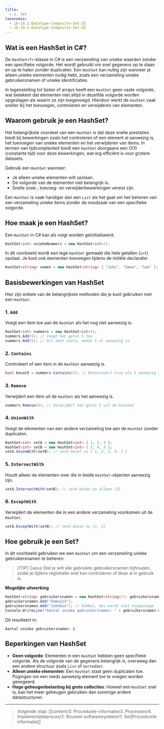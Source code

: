 ```yaml
---
title:
  - 1. Set
taxonomie:
  - ib-19.2.Datatype-Composite-Set.OI
  - ib-19.3.Datatype-Composite-Set.OI
---
```


## Wat is een HashSet in C#?
De `HashSet<T>`-klasse in C# is een verzameling van unieke waarden zonder een specifieke volgorde. Het wordt gebruikt om snel gegevens op te slaan en op te halen zonder duplicaten. Een `HashSet` kan nuttig zijn wanneer je alleen unieke elementen nodig hebt, zoals een verzameling unieke gebruikersnamen of unieke identificaties.

In tegenstelling tot lijsten of arrays heeft een `HashSet` geen vaste volgorde, wat betekent dat elementen niet altijd in dezelfde volgorde worden opgeslagen als waarin ze zijn toegevoegd. Hierdoor werkt de `HashSet` vaak sneller bij het toevoegen, controleren en verwijderen van elementen.

## Waarom gebruik je een HashSet?
Het belangrijkste voordeel van een `HashSet` is dat deze snelle prestaties biedt bij bewerkingen zoals het controleren of een element al aanwezig is, het toevoegen van unieke elementen en het verwijderen van items. In termen van tijdcomplexiteit biedt een `HashSet` doorgaans een O(1) (constante tijd) voor deze bewerkingen, wat erg efficiënt is voor grotere datasets.

Gebruik een `HashSet` wanneer:
- Je alleen unieke elementen wilt opslaan.
- De volgorde van de elementen niet belangrijk is.
- Snelle zoek-, toevoeg- en verwijderbewerkingen vereist zijn.

Een `HashSet` is vaak handiger dan een `List` als het gaat om het beheren van een verzameling unieke items zonder de noodzaak van een specifieke volgorde.

## Hoe maak je een HashSet?
Een `HashSet` in C# kan als volgt worden geïnitialiseerd:
```C#
HashSet<int> uniekeNummers = new HashSet<int>();
```

In dit voorbeeld wordt een lege `HashSet` gemaakt die hele getallen (`int`) opslaat. Je kunt ook elementen toevoegen tijdens de initiële declaratie:
```C#
HashSet<string> namen = new HashSet<string> { "John", "Emma", "Sam" };
```

## Basisbewerkingen van HashSet
Hier zijn enkele van de belangrijkste methoden die je kunt gebruiken met een `HashSet`:

### 1. `Add`
Voegt een item toe aan de `HashSet` als het nog niet aanwezig is.
```C#
HashSet<int> nummers = new HashSet<int>();
nummers.Add(5); // Voegt het getal 5 toe
nummers.Add(5); // Dit doet niets, omdat 5 al aanwezig is
```

### 2. `Contains`
Controleert of een item in de `HashSet` aanwezig is.
```C#
bool bevat5 = nummers.Contains(5); // Retourneert true als 5 aanwezig is
```

### 3. `Remove`
Verwijdert een item uit de `HashSet` als het aanwezig is.
```C#
nummers.Remove(5); // Verwijdert het getal 5 uit de HashSet
```

### 4. `UnionWith`
Voegt de elementen van een andere verzameling toe aan de `HashSet` zonder duplicaten.
```C#
HashSet<int> setA = new HashSet<int> { 1, 2, 3 };
HashSet<int> setB = new HashSet<int> { 3, 4, 5 };
setA.UnionWith(setB); // setA bevat nu { 1, 2, 3, 4, 5 }
```

### 5. `IntersectWith`
Houdt alleen de elementen over die in beide `HashSet`-objecten aanwezig zijn.
```C#
setA.IntersectWith(setB); // setA bevat nu alleen {3}
```

### 6. `ExceptWith`
Verwijdert de elementen die in een andere verzameling voorkomen uit de `HashSet`.
```C#
setA.ExceptWith(setB); // setA bevat nu {1, 2}
```

## Hoe gebruik je een Set?
In dit voorbeeld gebruiken we een `HashSet` om een verzameling unieke gebruikersnamen te beheren:

> [!TIP] Casus
> Stel je wilt alle gebruikte gebruikersnamen bijhouden, zodat je tijdens registratie snel kan controleren of deze al in gebruik is.

**Mogelijke uitwerking**
```C#
HashSet<string> gebruikersnamen = new HashSet<string>(); gebruikersnamen.Add("JohnDoe"); 
gebruikersnamen.Add("Emma123"); 
gebruikersnamen.Add("JohnDoe"); // Dubbel, dus wordt niet toegevoegd
Console.WriteLine("Aantal unieke gebruikersnamen: " + gebruikersnamen.Count);
```

Dit resulteert in:
```
Aantal unieke gebruikersnamen: 2
```

## Beperkingen van HashSet
- **Geen volgorde**: Elementen in een `HashSet` hebben geen specifieke volgorde. Als de volgorde van de gegevens belangrijk is, overweeg dan een andere structuur zoals `List` of `SortedSet`.
- **Alleen unieke elementen**: Een `HashSet` staat geen duplicaten toe. Pogingen om een reeds aanwezig element toe te voegen worden genegeerd.
- **Hoge geheugenbelasting bij grote collecties**: Hoewel een `HashSet` snel is, kan het meer geheugen gebruiken dan sommige andere datastructuren.

---

> Volgende stap: [[content/3. Proceduele-informatie/3. Processen/4. Implementatieproces/2. Bouwen softwaresysteem/1. Set|Procedurele informatie]]
